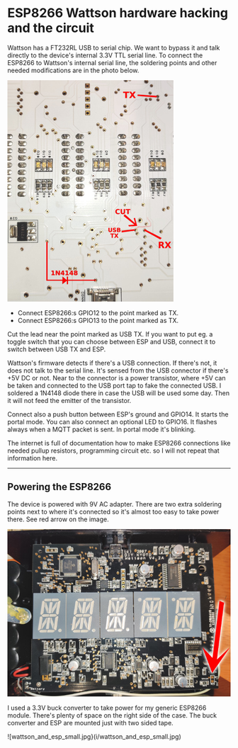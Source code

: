 # ESP8266 Wattson hardware hacking and the circuit

Wattson has a FT232RL USB to serial chip. We want to bypass it and talk directly to the device's 
internal 3.3V TTL serial line. To connect the ESP8266 to Wattson's internal serial line, the soldering 
points and other needed modifications are in the photo below.

![wattson_board_under2_small.jpg](i/wattson_board_under2_small.jpg)

- Connect ESP8266:s GPIO12 to the point marked as TX.
- Connect ESP8266:s GPIO13 to the point marked as TX.

Cut the lead near the point marked as USB TX. If you want to put eg. a toggle switch that you can choose
between ESP and USB, connect it to switch between USB TX and ESP.

Wattson's firmware detects if there's a USB connection. If there's not, it does not talk to the serial 
line. It's sensed from the USB connector if there's +5V DC or not. Near to the connector is a power 
transistor, where +5V can be taken and connected to the USB port tap to fake the connected USB. I soldered
a 1N4148 diode there in case the USB will be used some day. Then it will not feed the emitter of the transistor.

Connect also a push button between ESP's ground and GPIO14. It starts the portal mode. You can also 
connect an optional LED to GPIO16. It flashes always when a MQTT packet is sent. In portal mode it's 
blinking.

The internet is full of documentation how to make ESP8266 connections like needed pullup resistors,
programming circuit etc. so I will not repeat that information here.

----------

## Powering the ESP8266

The device is powered with 9V AC adapter. There are two extra soldering points next to where it's connected
so it's almost too easy to take power there. See red arrow on the image.

![wattson_board.jpg](i/wattson_board.jpg)

I used a 3.3V buck converter to take power for my generic ESP8266 module. There's plenty of space on
the right side of the case. The buck converter and ESP are mounted just with two sided tape.

![wattson_and_esp_small.jpg}(i/wattson_and_esp_small.jpg)